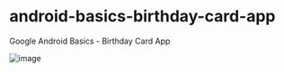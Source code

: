 # android-basics-birthday-card-app

Google Android Basics - Birthday Card App

![image](https://user-images.githubusercontent.com/43509228/200280804-8a75a2fe-2741-4bdc-b8e2-1fb6ce725283.png)
